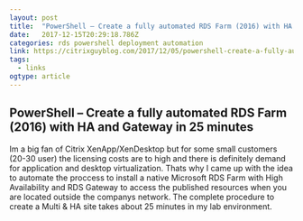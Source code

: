 ```yaml
---
layout: post 
title:  "PowerShell – Create a fully automated RDS Farm (2016) with HA and Gateway in 25 minutes – CitrixGuyBlog" 
date:   2017-12-15T20:29:18.786Z 
categories: rds powershell deployment automation
link: https://citrixguyblog.com/2017/12/05/powershell-create-a-fully-automated-rds-farm-2016-with-ha-and-gateway-in-25-minutes/ 
tags:
  - links
ogtype: article 
---
```


## PowerShell – Create a fully automated RDS Farm (2016) with HA and Gateway in 25 minutes

Im a big fan of Citrix XenApp/XenDesktop but for some small customers (20-30 user) the licensing costs are to high and there is definitely demand for application and desktop virtualization. Thats why I came up with the idea to automate the proccess to install a native Microsoft RDS Farm with High Availability and RDS Gateway to access the published resources when you are located outside the companys network. The complete procedure to create a Multi & HA site takes about 25 minutes in my lab environment.